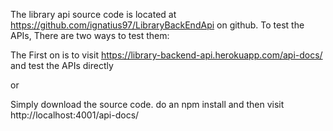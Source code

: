 The library api source code is located at https://github.com/ignatius97/LibraryBackEndApi on github.
To test the APIs, There are two ways to test them:

The First on is to visit https://library-backend-api.herokuapp.com/api-docs/ and test the APIs directly

or

Simply download the source code. do an npm install and then visit http://localhost:4001/api-docs/